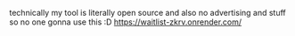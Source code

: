 technically my tool is literally open source and also no advertising and stuff so no one gonna use this :D
https://waitlist-zkrv.onrender.com/

